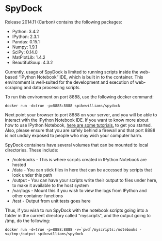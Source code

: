 SpyDock
=======

Release 2014.11 (Carbon) contains the following packages:

- Python: 3.4.2 
- IPython: 2.3.1 
- Pandas: 0.15.1 
- Numpy: 1.9.1 
- SciPy: 0.14.0 
- MatPlotLib: 1.4.2 
- BeautifulSoup: 4.3.2

Currently, usage of SpyDock is limited to running scripts inside the web-based “IPython Notebook” IDE, which is built in to the container. This environment is well-suited for the development and execution of web-scraping and data processing scripts.

To run this environment on port 8888, use the following docker command:

    docker run -d=true -p=8888:8888 spikewilliams/spydock

Next point your browser to port 8888 on your server, and you will be able to interact with the IPython Notebook IDE. If you want to know more about how to use IPython Notebook, [here are some tutorials.][1] to get you started. Also, please ensure that you are safely behind a firewall and that port 8888 is not unduly exposed to people who may wish your computer harm.

SpyDock containers have several volumes that can be mounted to local directories. These include:

- /notebooks - This is where scripts created in IPython Notebook are hosted
- /data - You can stick files in here that can be accessed by scripts that look under this path
- /output - You can have your scripts write their output to files under here, to make it available to the host system
- /var/logs - Mount this if you wish to view the logs from IPython and other container functions
- /test - Output from unit tests goes here

Thus, if you wish to run SpyDock with the notebook scripts going into a folder in the current directory called "myscripts", and the output going to /tmp, do the following:

    docker run -d=true -p=8888:8888 -v=`pwd`/myscripts:/notebooks -v=/tmp:/output spikewilliams/spydock



  [1]: http://nbviewer.ipython.org/github/ipython/ipython/blob/master/examples/Notebook/Index.ipynb
